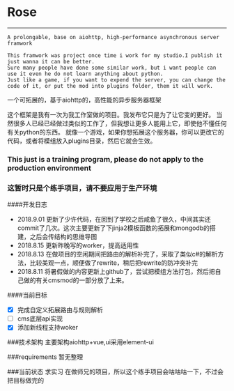 # Rose


---

    A prolongable, base on aiohttp, high-performance asynchronous server framwork

    This framwork was project once time i work for my studio.I publish it just wanna it can be better.
    Sure many people have done some similar work, but i want people can use it even he do not learn anything about python.
    Just like a game, if you want to expend the server, you can change the code of it, or put the mod into plugins folder, them it will work.

一个可拓展的，基于aiohttp的，高性能的异步服务器框架

这个框架是我有一次为我工作室做的项目。我发布它只是为了让它变的更好。
当然很多人已经已经做过类似的工作了，但我想让更多人能用上它，即使他不懂任何有关python的东西。
就像一个游戏，如果你想拓展这个服务器，你可以更改它的代码，或者将模组放入plugins目录，然后它就会生效。

### **This just is a training program, please do not apply to the production environment**
### **这暂时只是个练手项目，请不要应用于生产环境**

####开发日志

 - 2018.9.01 更新了少许代码，在回到了学校之后咸鱼了很久，中间其实还commit了几次。这次主要更新了下jinja2模板函数的拓展和mongodb的搭建，之后会传结构的思维导图
 - 2018.8.15 更新昨晚写的worker，提高适用性
 - 2018.8.13 在做项目的空闲期间把路由的解析补完了，采取了类似c#的解析方法，比较美观一点，顺便做了rewrite，稍后把rewrite的防冲突补完
 - 2018.8.11 将暑假做的内容更新上github了，尝试把模组方法打包，然后把自己做的有关cmsmod的一部分放了上来。

####当前目标

- [x] 完成自定义拓展路由与规则解析
- [ ] cms底层api实现
- [x] 添加新线程支持woker

###技术架构
主要架构aiohttp+vue,ui采用element-ui

###requirements
暂无整理

###当前状态
求实习
在做师兄的项目，所以这个练手项目会咕咕咕一下，不过会把目标做完的
